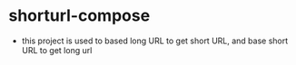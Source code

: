 # shorturl-compose
- this project is used to based long URL to get short URL, and base short URL to get long url



